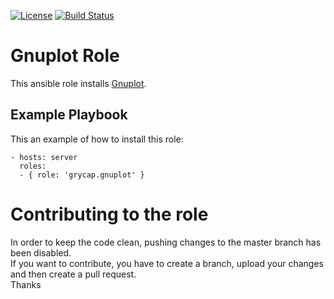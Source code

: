 [![License](https://img.shields.io/badge/license-Apache%202-blue.svg)](https://www.apache.org/licenses/LICENSE-2.0)
[![Build Status](https://travis-ci.org/grycap/ansible-role-gnuplot.svg?branch=master)](https://travis-ci.org/grycap/ansible-role-gnuplot)

Gnuplot Role
=======================

This ansible role installs [Gnuplot](http://www.gnuplot.info/).  

Example Playbook
----------------

This an example of how to install this role:

    - hosts: server
      roles:
      - { role: 'grycap.gnuplot' }

Contributing to the role
========================
In order to keep the code clean, pushing changes to the master branch has been disabled.  
If you want to contribute, you have to create a branch, upload your changes and then create a pull request.  
Thanks
